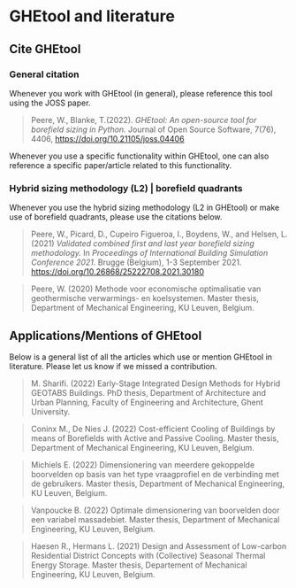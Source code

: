 # GHEtool and literature

## Cite GHEtool

### General citation
Whenever you work with GHEtool (in general), please reference this tool using the JOSS paper.

> Peere, W., Blanke, T.(2022). _GHEtool: An open-source tool for borefield sizing in Python._ Journal of Open Source Software, 7(76), 4406, https://doi.org/10.21105/joss.04406


Whenever you use a specific functionality within GHEtool, one can also reference a specific paper/article related to this functionality.

### Hybrid sizing methodology (L2) | borefield quadrants
Whenever you use the hybrid sizing methodology (L2 in GHEtool) or make use of borefield quadrants, please use the citations below.

> Peere, W., Picard, D., Cupeiro Figueroa, I., Boydens, W., and Helsen, L. (2021) _Validated combined first and last year borefield sizing methodology._ In _Proceedings of International Building Simulation Conference 2021_. Brugge (Belgium), 1-3 September 2021. https://doi.org/10.26868/25222708.2021.30180

> Peere, W. (2020) Methode voor economische optimalisatie van geothermische verwarmings- en koelsystemen. Master thesis, Department of Mechanical Engineering,
KU Leuven, Belgium.


## Applications/Mentions of GHEtool
Below is a general list of all the articles which use or mention GHEtool in literature. Please let us know if we missed a contribution.

> M. Sharifi. (2022) Early-Stage Integrated Design Methods for Hybrid GEOTABS Buildings. PhD thesis, Department of Architecture and Urban Planning, Faculty of Engineering and Architecture, Ghent University.

> Coninx M., De Nies J. (2022) Cost-efficient Cooling of Buildings by means of Borefields with Active and Passive Cooling. Master thesis, Department of Mechanical Engineering, KU Leuven, Belgium.

> Michiels E. (2022) Dimensionering van meerdere gekoppelde boorvelden op basis van het type vraagprofiel en de verbinding met de gebruikers. Master thesis, Department of Mechanical Engineering, KU Leuven, Belgium.

> Vanpoucke B. (2022) Optimale dimensionering van boorvelden door een variabel massadebiet. Master thesis, Department of Mechanical Engineering, KU Leuven, Belgium.

> Haesen R., Hermans L. (2021) Design and Assessment of Low-carbon Residential District Concepts with (Collective) Seasonal Thermal Energy Storage. Master thesis, Departement of Mechanical Engineering, KU Leuven, Belgium.
